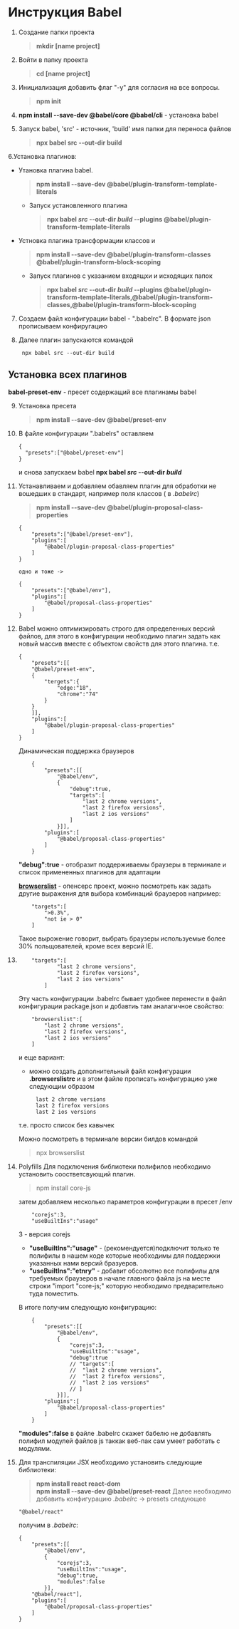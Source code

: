 # Инструкция Babel
1. Создание папки проекта
	>__mkdir [name project]__
2. Войти  в папку проекта
	>__cd [name project]__
3. Инициализация добавить флаг  "-y" для согласия на все вопросы.
	>__npm init__
4. __npm install --save-dev @babel/core @babel/cli__ - установка  babel
5. Запуск  babel, 'src' - источник, 'build' имя папки для переноса файлов

	>__npx babel src --out-dir build__

6.Установка плагинов:
- Утановка плагина babel.
	>__npm install --save-dev @babel/plugin-transform-template-literals__ 

	* Запуск установленного плагина
		>__npx babel *src* --out-dir *build* --plugins @babel/plugin-transform-template-literals__
- Устновка плагина трансформации классов и 
	>__npm install --save-dev @babel/plugin-transform-classes @babel/plugin-transform-block-scoping__
	* Запуск плагинов с указанием входящхи и исходящих папок
		>__npx babel *src* --out-dir *build* --plugins @babel/plugin-transform-template-literals,@babel/plugin-transform-classes,@babel/plugin-transform-block-scoping__
7. Создаем файл конфигурации  babel - ".babelrс". В формате json прописываем конфиругацию
8. Далее плагин запускаются командой 

		npx babel src --out-dir build
## Установка всех плагинов
__babel-preset-env__ - пресет содержащий все плагинамы babel

9. Установка пресета
	>__npm install --save-dev @babel/preset-env__
10. В файле конфигурации ".babelrs" оставляем 

		{
		  "presets":["@babel/preset-env"]
		}
	и снова запускаем babel __npx babel *src* --out-dir *build*__
11. Устанавливаем и добавляем обавляем плагин для обработки не вошедших в стандарт, например поля классов ( в _.babelrc_)
	>__npm install --save-dev @babel/plugin-proposal-class-properties__

		{
			"presets":["@babel/preset-env"],
			"plugins":[
				"@babel/plugin-proposal-class-properties"
			]
		}

		одно и тоже ->

		{
			"presets":["@babel/env"],
			"plugins":[
				"@babel/proposal-class-properties"
			]
		}
12. Babel можно оптимизировать строго для определенных версий файлов, для этого в конфигурации необходимо плагин задать как новый массив вместе с объектом свойств для этого плагина. т.е.

		{
			"presets":[[
			"@babel/preset-env",
			{
				"tergets":{
					"edge:"18",
					"chrome":"74"
				}
			}
			]],
			"plugins":[
				"@babel/plugin-proposal-class-properties"
			]
		}

	Динамическая поддержка браузеров

			{
				"presets":[[
					"@babel/env",
					{
						"debug":true,
						"targets":[
							"last 2 chrome versions",
							"last 2 firefox versions",
							"last 2 ios versions"
						]
					}]],
				"plugins":[
					"@babel/proposal-class-properties"
				]
			}
	__"debug":true__ - отобразит поддерживаемы браузеры в терминале и список примененных плагинов для адаптации

	[**browserslist**](https://github.com/browserslist/browserslist) - опенсерс проект, можно посмотреть как задать другие выражения для выбора комбинаций браузеров
	например:

			"targets":[
				">0.3%",
				"not ie > 0"
			]

	Такое вырожение говорит, выбрать браузеры используемые более 30% польщователей, кроме всех версий IE.

13.
			"targets":[
					"last 2 chrome versions",
					"last 2 firefox versions",
					"last 2 ios versions"
				]
	Эту часть конфигурации .babelrс бывает удобнее перенести в файл конфигурации package.json и добавтиь там аналагичное свойство:

			"browserslist":[
				"last 2 chrome versions",
				"last 2 firefox versions",
				"last 2 ios versions"
			]

	и еще вариант:
	* можно создать дополнительный файл конфигурации __.browserslistrc__ и в этом файле прописать конфигурацию уже следующим образом

			last 2 chrome versions
			last 2 firefox versions
			last 2 ios versions
			
	т.е. просто список без кавычек
	
	Можно посмотреть в терминале версии билдов командой
	>npx browserslist

14. Polyfills
Для подключения библиотеки полифилов необходимо установить соостветсвующий плагин.

	>npm install core-js

	затем добавляем несколько параметров конфигурации в пресет /env

			"corejs":3,
			"useBuiltIns":"usage"

	3 - версия  corejs
	* __"useBuiltIns":"usage"__ - (рекомендуется)подключит только те полифилы в нашем коде которые необходимы для поддержки указанных нами версий бразуеров.
	* __"useBuiltIns":"etnry"__ - добавит обсолютно все полифилы для требуемых браузеров в начале главного файла js на месте строки "import "core-js;" которую необходимо предварительно туда поместить.

	В итоге получим следующую конфигурацию:

			{
				"presets":[[
					"@babel/env",
					{
						"corejs":3,
						"useBuiltIns":"usage",
						"debug":true
						// "targets":[
						// 	"last 2 chrome versions",
						// 	"last 2 firefox versions",
						// 	"last 2 ios versions"
						// ]
					}]],
				"plugins":[
					"@babel/proposal-class-properties"
				]
			}

	__"modules":false__ в файле .babelrс скажет бабелю не добавлять полифил модулей файлов  js  таккак веб-пак сам умеет работать с модулями.

15. Для транспиляции JSX  необходимо установить следующие библиотеки:
	>__npm install react react-dom__\
	>__npm install --save-dev @babel/preset-react__
	Далее необходимо добавить конфигурацию _.babelrc_ -> presets следующее

		"@babel/react"
	получим в _.babelrc_:

		{
			"presets":[[
				"@babel/env",
				{
					"corejs":3,
					"useBuiltIns":"usage",
					"debug":true,
					"modules":false
				}],
			"@babel/react"],
			"plugins":[
				"@babel/proposal-class-properties"
			]
		}

